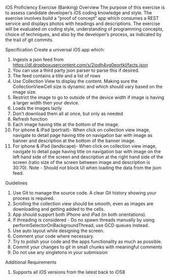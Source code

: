 iOS Proficiency Exercise (Banking)
Overview
The purpose of this exercise is to assess candidate developer’s iOS coding knowledge and style. The exercise involves build a “proof of concept” app which consumes a REST service and displays photos with headings and descriptions. The exercise will be evaluated on coding style, understanding of programming concepts, choice of techniques, and also by the developer’s process, as indicated by the trail of git commits.
       
Specification
Create a universal iOS app which:
1. Ingests a json feed from   https://dl.dropboxusercontent.com/s/2iodh4vg0eortkl/facts.json  
2. You can use a third party json parser to parse this if desired.  
3. The feed contains a title and a list of rows  
4. Use Collection View to display the content. Making sure the CollectionViewCell size is dynamic and which should vary based on the image size.
5. Restrict the image to go to outside of the device width if image is having a larger width then your device.
6. Loads the images lazily  
7. Don’t download them all at once, but only as needed
8. Refresh function
9. Each image having title at the bottom of the image.
10. For iphone & iPad (portrait)- When click on collection view image, navigate to detail page having title on navigation bar with image as banner and description at the bottom of the banner image.
11. For iphone & iPad (landscape)- When click on collection view image, navigate to detail page having title on navigation bar with image on the left hand side of the screen and description at the right hand side of the screen (ratio size of the screen between image and description is 30:70).
     Note - Should not block UI when loading the data from the json feed.
    

Guidelines
1. Use Git to manage the source code. A clear Git history showing your process is required.  
2. Scrolling the collection view should be smooth, even as images are downloading and getting added to the cells.  
3. App should support both iPhone and iPad (in both orientations).  
4. If threading is considered - Do no spawn threads manually by using performSelectorOnBackgroundThread, use GCD queues instead.
5. Use auto layout while designing the screen.
6. Comment your code where necessary.  
7. Try to polish your code and the apps functionality as much as possible.  
8. Commit your changes to git in small chunks with meaningful comments  
9. Do not use any singletons in your submission  
     
Additional Requirements
1. Supports all iOS versions from the latest back to iOS8
      
